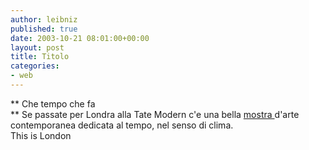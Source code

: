 ```yaml
---
author: leibniz
published: true
date: 2003-10-21 08:01:00+00:00
layout: post
title: Titolo
categories:
- web
---
```


   **   Che tempo che fa   
**   Se passate per Londra alla Tate Modern c'e una bella  [ mostra ](http://www.thisislondon.com/entertainment/art/articles/7270049?source=Metro)d'arte contemporanea dedicata al tempo, nel senso di clima.   
  This is London

